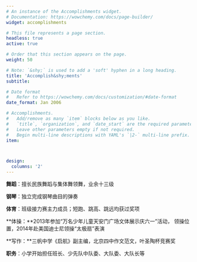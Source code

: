 ```yaml
---
# An instance of the Accomplishments widget.
# Documentation: https://wowchemy.com/docs/page-builder/
widget: accomplishments

# This file represents a page section.
headless: true
active: true  

# Order that this section appears on the page.
weight: 50

# Note: `&shy;` is used to add a 'soft' hyphen in a long heading.
title: 'Accomplish&shy;ments'
subtitle:

# Date format
#   Refer to https://wowchemy.com/docs/customization/#date-format
date_format: Jan 2006

# Accomplishments.
#   Add/remove as many `item` blocks below as you like.
#   `title`, `organization`, and `date_start` are the required parameters.
#   Leave other parameters empty if not required.
#   Begin multi-line descriptions with YAML's `|2-` multi-line prefix.
item:



design:
  columns: '2' 
---
```


**舞蹈**：擅长民族舞蹈与集体舞领舞，业余十三级 

**钢琴**：独立完成钢琴曲目的弹奏  

**体育**：班级接力赛主力成员；短跑、跳高、跳远均获过奖项   

**体操：**2013年参加“万名少年儿童天安门广场文体展示庆六一”活动，  领操位置，2014年赴美国迪士尼领操“太极扇”表演  

**写作：**三帆中学《启航》副主编，北京四中作文范文，叶圣陶杯竞赛奖  

**职务**：小学开始担任班长、少先队中队委、大队委、大队长等  

